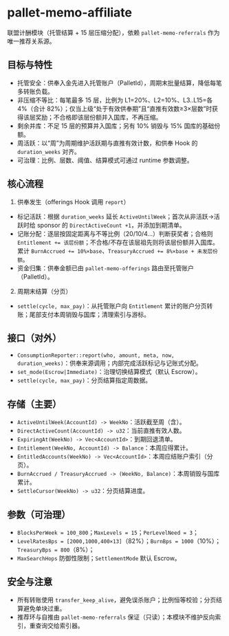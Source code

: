 # pallet-memo-affiliate

联盟计酬模块（托管结算 + 15 层压缩分配），依赖 `pallet-memo-referrals` 作为唯一推荐关系源。

## 目标与特性
- 托管安全：供奉入金先进入托管账户（PalletId），周期末批量结算，降低每笔多转账负载。
- 非压缩不等比：每笔最多 15 层，比例为 L1=20%、L2=10%、L3..L15=各 4%（合计 82%）；仅当上级“处于有效供奉期”且“直推有效数≥3×层数”时获得该层奖励；不合格即该层份额并入国库，不再压缩。
- 剩余并库：不足 15 层的预算并入国库；另有 10% 销毁与 15% 国库的基础份额。
- 周活跃：以“周”为周期维护活跃期与直推有效计数，和供奉 Hook 的 `duration_weeks` 对齐。
- 可治理：比例、层数、阈值、结算模式可通过 runtime 参数调整。

## 核心流程
1) 供奉发生（offerings Hook 调用 `report`）
- 标记活跃：根据 `duration_weeks` 延长 `ActiveUntilWeek`；首次从非活跃→活跃时给 sponsor 的 `DirectActiveCount +1`，并添加到期清单。
- 记账分配：逐层按固定距离与不等比例（20/10/4…）判断获奖者；合格则 `Entitlement += 该层份额`；不合格/不存在该层祖先则将该层份额并入国库。累计 `BurnAccrued += 10%×base`、`TreasuryAccrued += 8%×base + 未发层份额`。
- 资金归集：供奉金额已由 `pallet-memo-offerings` 路由至托管账户（PalletId）。

2) 周期末结算（分页）
- `settle(cycle, max_pay)`：从托管账户向 `Entitlement` 累计的账户分页转账；尾部支付本周销毁与国库；清理索引与游标。

## 接口（对外）
- `ConsumptionReporter::report(who, amount, meta, now, duration_weeks)`：供奉来源调用；内部完成活跃标记与记账式分配。
- `set_mode(Escrow|Immediate)`：治理切换结算模式（默认 Escrow）。
- `settle(cycle, max_pay)`：分页结算指定周数据。

## 存储（主要）
- `ActiveUntilWeek(AccountId) -> WeekNo`：活跃截至周（含）。
- `DirectActiveCount(AccountId) -> u32`：当前直推有效人数。
- `ExpiringAt(WeekNo) -> Vec<AccountId>`：到期回退清单。
- `Entitlement(WeekNo, AccountId) -> Balance`：本周应得累计。
- `EntitledAccounts(WeekNo) -> Vec<AccountId>`：本周应结账户索引（分页）。
- `BurnAccrued / TreasuryAccrued -> (WeekNo, Balance)`：本周销毁与国库累计。
- `SettleCursor(WeekNo) -> u32`：分页结算进度。

## 参数（可治理）
- `BlocksPerWeek = 100_800`；`MaxLevels = 15`；`PerLevelNeed = 3`；
- `LevelRatesBps = [2000,1000,400×13]`（82%）；`BurnBps = 1000`（10%）；`TreasuryBps = 800`（8%）；
- `MaxSearchHops` 防御性限制；`SettlementMode` 默认 Escrow。

## 安全与注意
- 所有转账使用 `transfer_keep_alive`，避免误杀账户；比例恒等校验；分页结算避免单块过重。
- 推荐环与自推由 `pallet-memo-referrals` 保证（只读）；本模块不维护反向索引，重查询交给索引器。
